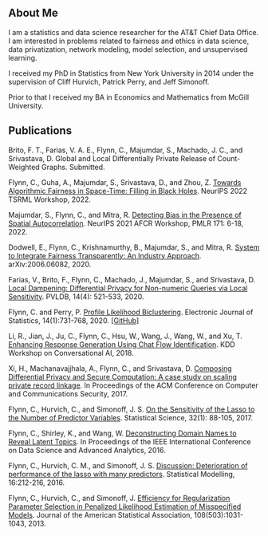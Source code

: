 ## About Me
I am a statistics and data science researcher for the AT&T Chief Data Office.  I am interested in problems related to fairness and ethics in data science, data privatization, network modeling, model selection, and unsupervised learning.  

I received my PhD in Statistics from New York University in 2014 under the supervision of Cliff Hurvich, Patrick Perry, and Jeff Simonoff.

Prior to that I received my BA in Economics and Mathematics from McGill University.

## Publications

Brito, F. T., Farias, V. A. E., Flynn, C., Majumdar, S., Machado, J. C., and Srivastava, D.  Global and Local Differentially Private Release of Count-Weighted Graphs.  Submitted.

Flynn, C., Guha, A., Majumdar, S., Srivastava, D., and Zhou, Z.  [Towards Algorithmic Fairness in Space-Time: Filling in Black Holes](https://arxiv.org/abs/2211.04568).  NeurIPS 2022 TSRML Workshop, 2022.  

Majumdar, S., Flynn, C., and Mitra, R. [Detecting Bias in the Presence of Spatial Autocorrelation](https://proceedings.mlr.press/v171/majumdar22a/majumdar22a.pdf).  NeurIPS 2021 AFCR Workshop, PMLR 171: 6-18, 2022. 

Dodwell, E., Flynn, C., Krishnamurthy, B., Majumdar, S., and Mitra, R.  [System to Integrate Fairness Transparently: An Industry Approach](https://arxiv.org/abs/2006.06082). arXiv:2006.06082, 2020.

Farias, V., Brito, F., Flynn, C., Machado, J., Majumdar, S., and Srivastava, D.  [Local Dampening: Differential Privacy for Non-numeric Queries via Local Sensitivity](https://arxiv.org/abs/2012.04117).  PVLDB, 14(4): 521-533, 2020.

Flynn, C. and Perry, P. [Profile Likelihood Biclustering](https://projecteuclid.org/euclid.ejs/1580461237). Electronic Journal of Statistics, 14(1):731-768, 2020.  [[GitHub]](https://github.com/patperry/biclustpl)

Li, R., Jian, J., Ju, C., Flynn, C., Hsu, W., Wang, J., Wang, W., and Xu, T. [Enhancing Response Generation Using Chat Flow Identification](https://jyunyu.csie.org/docs/pubs/kddcai2018paper.pdf). KDD Workshop on Conversational AI, 2018.

Xi, H., Machanavajjhala, A., Flynn, C., and Srivastava, D. [Composing Differential Privacy and Secure Computation: A case study on scaling private record linkage](https://arxiv.org/abs/1702.00535). In Proceedings of the ACM Conference on Computer and Communications Security, 2017.

Flynn, C., Hurvich, C., and Simonoff, J. S. [On the Sensitivity of the Lasso to the Number of Predictor Variables](https://projecteuclid.org/euclid.ss/1491465629). Statistical Science, 32(1): 88-105, 2017.

Flynn, C., Shirley, K., and Wang, W. [Deconstructing Domain Names to Reveal Latent Topics](https://ieeexplore.ieee.org/document/7796938). In Proceedings of the IEEE International Conference on Data Science and Advanced Analytics, 2016.

Flynn, C., Hurvich, C. M., and Simonoff, J. S. [Discussion: Deterioration of performance of the lasso with many predictors](https://journals.sagepub.com/doi/abs/10.1177/1471082X16642643). Statistical Modelling, 16:212-216, 2016.

Flynn, C., Hurvich, C., and Simonoff, J. [Efficiency for Regularization Parameter Selection in Penalized Likelihood Estimation of Misspecified Models](https://www.tandfonline.com/doi/abs/10.1080/01621459.2013.801775?journalCode=uasa20). Journal of the American Statistical Association, 108(503):1031-1043, 2013.



